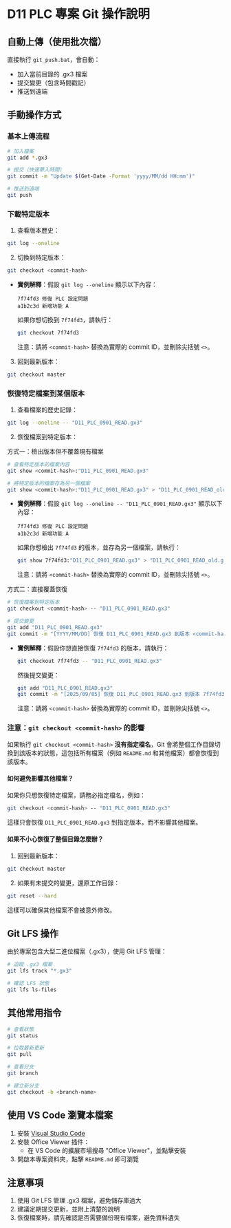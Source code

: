 # D11 PLC 專案 Git 操作說明

## 自動上傳（使用批次檔）

直接執行 `git_push.bat`，會自動：

- 加入當前目錄的 .gx3 檔案
- 提交變更（包含時間戳記）
- 推送到遠端

## 手動操作方式

### 基本上傳流程

```bash
# 加入檔案
git add *.gx3

# 提交（快速帶入時間）
git commit -m "Update $(Get-Date -Format 'yyyy/MM/dd HH:mm')"

# 推送到遠端
git push
```

### 下載特定版本

1. 查看版本歷史：

```bash
git log --oneline
```

2. 切換到特定版本：

```bash
git checkout <commit-hash>
```

   - **實例解釋**：假設 `git log --oneline` 顯示以下內容：
     ```
     7f74fd3 修復 PLC 設定問題
     a1b2c3d 新增功能 A
     ```
     如果你想切換到 `7f74fd3`，請執行：
     ```bash
     git checkout 7f74fd3
     ```
     注意：請將 `<commit-hash>` 替換為實際的 commit ID，並刪除尖括號 `<>`。

3. 回到最新版本：

```bash
git checkout master
```

### 恢復特定檔案到某個版本

1. 查看檔案的歷史記錄：

```bash
git log --oneline -- "D11_PLC_0901_READ.gx3"
```

2. 恢復檔案到特定版本：

方式一：檢出版本但不覆蓋現有檔案

```bash
# 查看特定版本的檔案內容
git show <commit-hash>:"D11_PLC_0901_READ.gx3"

# 將特定版本的檔案存為另一個檔案
git show <commit-hash>:"D11_PLC_0901_READ.gx3" > "D11_PLC_0901_READ_old.gx3"
```

   - **實例解釋**：假設 `git log --oneline -- "D11_PLC_0901_READ.gx3"` 顯示以下內容：
     ```
     7f74fd3 修復 PLC 設定問題
     a1b2c3d 新增功能 A
     ```
     如果你想檢出 `7f74fd3` 的版本，並存為另一個檔案，請執行：
     ```bash
     git show 7f74fd3:"D11_PLC_0901_READ.gx3" > "D11_PLC_0901_READ_old.gx3"
     ```
     注意：請將 `<commit-hash>` 替換為實際的 commit ID，並刪除尖括號 `<>`。

方式二：直接覆蓋恢復

```bash
# 恢復檔案到特定版本
git checkout <commit-hash> -- "D11_PLC_0901_READ.gx3"

# 提交變更
git add "D11_PLC_0901_READ.gx3"
git commit -m "[YYYY/MM/DD] 恢復 D11_PLC_0901_READ.gx3 到版本 <commit-hash>"
```

   - **實例解釋**：假設你想直接恢復 `7f74fd3` 的版本，請執行：
     ```bash
     git checkout 7f74fd3 -- "D11_PLC_0901_READ.gx3"
     ```
     然後提交變更：
     ```bash
     git add "D11_PLC_0901_READ.gx3"
     git commit -m "[2025/09/05] 恢復 D11_PLC_0901_READ.gx3 到版本 7f74fd3"
     ```
     注意：請將 `<commit-hash>` 替換為實際的 commit ID，並刪除尖括號 `<>`。

### 注意：`git checkout <commit-hash>` 的影響

如果執行 `git checkout <commit-hash>` **沒有指定檔名**，Git 會將整個工作目錄切換到該版本的狀態，這包括所有檔案（例如 `README.md` 和其他檔案）都會恢復到該版本。

#### 如何避免影響其他檔案？

如果你只想恢復特定檔案，請務必指定檔名，例如：
```bash
git checkout <commit-hash> -- "D11_PLC_0901_READ.gx3"
```
這樣只會恢復 `D11_PLC_0901_READ.gx3` 到指定版本，而不影響其他檔案。

#### 如果不小心恢復了整個目錄怎麼辦？

1. 回到最新版本：
```bash
git checkout master
```

2. 如果有未提交的變更，還原工作目錄：
```bash
git reset --hard
```

這樣可以確保其他檔案不會被意外修改。

## Git LFS 操作

由於專案包含大型二進位檔案（.gx3），使用 Git LFS 管理：

```bash
# 追蹤 .gx3 檔案
git lfs track "*.gx3"

# 確認 LFS 狀態
git lfs ls-files
```

## 其他常用指令

```bash
# 查看狀態
git status

# 拉取最新更新
git pull

# 查看分支
git branch

# 建立新分支
git checkout -b <branch-name>
```

## 使用 VS Code 瀏覽本檔案

1. 安裝 [Visual Studio Code](https://code.visualstudio.com/)
2. 安裝 Office Viewer 插件：
   - 在 VS Code 的擴展市場搜尋 "Office Viewer"，並點擊安裝
3. 開啟本專案資料夾，點擊 `README.md` 即可瀏覽

## 注意事項

1. 使用 Git LFS 管理 .gx3 檔案，避免儲存庫過大
2. 建議定期提交更新，並附上清楚的說明
3. 恢復檔案時，請先確認是否需要備份現有檔案，避免資料遺失
